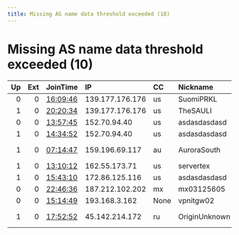```yaml
---
title: Missing AS name data threshold exceeded (10)
---
```


# Missing AS name data threshold exceeded (10)

|   Up |   Ext | JoinTime                                                                                            | IP              | CC   | Nickname      |   ORp |   Dirp | Version   | Contact                   | OS    |   eFamMembers |
|-----:|------:|:----------------------------------------------------------------------------------------------------|:----------------|:-----|:--------------|------:|-------:|:----------|:--------------------------|:------|--------------:|
|    0 |     0 | [16:09:46](https://metrics.torproject.org/rs.html#details/D04CF7A14E47B8A41A7701FA5E376E800924A838) | 139.177.176.176 | us   | SuomiPRKL     |   443 |      0 | 0.3.5.14  | tortampere1@gmail.com     | Linux |             1 |
|    1 |     0 | [20:20:34](https://metrics.torproject.org/rs.html#details/2E4EC288B5FA457042BF9181AA1E1A665F2DC1AA) | 139.177.176.176 | us   | TheSAULI      |  9050 |      0 | 0.3.5.14  | tortampere1@gmail.com     | Linux |             1 |
|    0 |     0 | [13:57:45](https://metrics.torproject.org/rs.html#details/9B96A898AFF4101D1C0067B85B769F8761C8686F) | 152.70.94.40    | us   | asdasdasdasd  |  9111 |   9112 | 0.4.5.8   | notta at gmail dot com t  | Linux |             1 |
|    1 |     0 | [14:34:52](https://metrics.torproject.org/rs.html#details/0696F69E5846E0AADF9F11FA6904A72CCC608DF6) | 152.70.94.40    | us   | asdasdasdasd  |  9111 |   9112 | 0.4.5.8   | notta at gmail dot com t  | Linux |             1 |
|    1 |     0 | [07:14:47](https://metrics.torproject.org/rs.html#details/AF2A297CD9D2B961B460CA7228B793010C3BF699) | 159.196.69.117  | au   | AuroraSouth   | 19001 |  19030 | 0.4.5.8   | Webmaster Webmaster@whisp | Linux |             1 |
|    1 |     0 | [13:10:12](https://metrics.torproject.org/rs.html#details/A2C941BB9347E9DF0D969B4E331EDFB07E9E64EA) | 162.55.173.71   | us   | servertex     |   443 |     80 | 0.4.5.8   | daniel at servertex do    | Linux |             1 |
|    1 |     0 | [15:43:10](https://metrics.torproject.org/rs.html#details/0BF4D595753C8F265A501496073E3D21C1568358) | 172.86.125.116  | us   | asdasdasdasd  |  9111 |   9112 | 0.4.5.8   | notta at gmail dot com t  | Linux |             1 |
|    0 |     0 | [22:46:36](https://metrics.torproject.org/rs.html#details/1998036D20A4CB2E8CDB98C04A812E61AF968048) | 187.212.102.202 | mx   | mx03125605    |   443 |      0 | 0.3.5.14  | None                      | Linux |             1 |
|    0 |     0 | [15:14:49](https://metrics.torproject.org/rs.html#details/9A7D32E9F456A0E9F248FA31CF953DDB47089672) | 193.168.3.162   | None | vpnitgw02     |  9001 |   9030 | 0.3.5.14  | 7366190 at bk dot ru      | Linux |             1 |
|    1 |     0 | [17:52:52](https://metrics.torproject.org/rs.html#details/771923BDE137EBFBB7E125B044953496B5EF0E5B) | 45.142.214.172  | ru   | OriginUnknown |   443 |  25789 | 0.4.5.8   | 0x83DD6943D53B9026 torrel | Linux |             3 |
